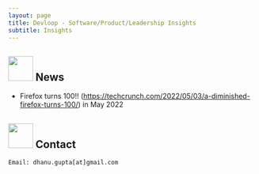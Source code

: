 ```yaml
---
layout: page
title: Devloop - Software/Product/Leadership Insights
subtitle: Insights
---
```


## <img src="../img/news.png" height="50px"> News
- Firefox turns 100!! (https://techcrunch.com/2022/05/03/a-diminished-firefox-turns-100/) in May 2022


## <img src="../img/contact.png" height="50px"> Contact

```
Email: dhanu.gupta[at]gmail.com
```
